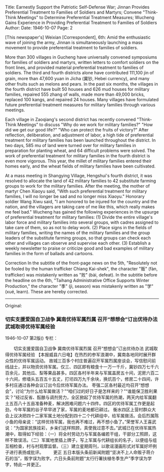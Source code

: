 Title: Earnestly Support the Patriotic Self-Defense War; Jinnan Provides Preferential Treatment to Families of Soldiers and Martyrs; Convene "Think-Think Meetings" to Determine Preferential Treatment Measures; Wucheng Gains Experience in Providing Preferential Treatment to Families of Soldiers
Author:
Date: 1946-10-07
Page: 2

[This newspaper's] Weixian [Correspondent], 6th: Amid the enthusiastic wave of joining the army, Jinnan is simultaneously launching a mass movement to provide preferential treatment to families of soldiers.

More than 300 villages in Gucheng have universally convened symposiums for families of soldiers and martyrs, written letters to comfort soldiers on the front lines, and provided material preferential treatment to families of soldiers. The third and fourth districts alone have contributed 111,100 jin of grain, more than 47,600 yuan in Jicha (冀钞, Hebei currency), and many other fruits such as melons and pears. In the past six months, the villages in the fourth district have built 50 houses and 626 mud houses for military families, repaired 555 zhang of walls, made more than 49,000 bricks, replaced 100 kangs, and repaired 24 houses. Many villages have formulated future preferential treatment measures for military families through various meetings.

Each village in Zaoqiang's second district has recently convened "Think-Think Meetings" to discuss "Why do we work for military families?" "How did we get our good life?" "Who can protect the fruits of victory?" After reflection, deliberation, and adjustment of labor, a high tide of preferential treatment for military families has been launched throughout the district. In two days, 585 mu of land were turned over for military families in preparation for planting wheat, and 64 difficult problems were solved. The work of preferential treatment for military families in the fourth district is even more vigorous. This year, the millet of military families entered their homes early, and the wheat fields of military families have been cultivated.

At a mass meeting in Shangying Village, Hengshui's fourth district, it was resolved to allocate the land of 42 military families to 42 substitute farming groups to work for the military families. After the meeting, the mother of martyr Chen Xiaoyu said, "With such preferential treatment for military families, I will no longer be sad and no longer miss Xiaoyu." Honorary soldier Wang Xiwu said, "I am honored to be injured for the country and the nation, and the villagers are taking care of me like this, which really makes me feel bad." Wucheng has gained the following experiences in the upsurge of preferential treatment for military families: (1) Divide the entire village's labor force and military families into several groups, with cadres assigned to take care of them, so as not to delay work. (2) Place signs in the fields of military families, writing the names of the military families and the group leaders of the substitute farming groups, so that groups can check each other and villages can observe and supervise each other. (3) Establish a weekly newsletter to praise or criticize good and bad examples of military families in the form of ballads and cartoons.

Correction
In the subtitle of the front-page news on the 5th, "Resolutely not be fooled by the human trafficker Chiang Kai-shek", the character "贩" (fàn, trafficker) was mistakenly written as "败" (bài, defeat). In the subtitle before the headline on the 6th, "Taihang Administrative Office Supports Winter Production," the character "季" (jì, season) was mistakenly written as "学" (xué, learn). These are hereby corrected.



<hr /> 

Original: 


### 切实支援爱国自卫战争  冀南优待军属烈属  召开“想想会”订出优待办法  武城取得优待军属经验

1946-10-07
第2版()
专栏：

　　切实支援爱国自卫战争
    冀南优待军属烈属
    召开“想想会”订出优待办法
    武城取得优待军属经验
    【本报威县六日电】在热烈的参军浪潮中，冀南各地同时展开群众性的优待军属运动。
    故城三百多个村庄普遍召开军属烈属座谈会，写信慰问前线战士，并以物资优待军属。仅三、四区即有粮食十一万一千斤，冀钞四万七千六百余元，其他瓜、梨等果品甚多。四区各村半年来与军属盖房五十间，泥房六百二十六间，修墙头五百五十五丈，打坯四万九千余块，换炕百个，修房二十四间，许多村庄通过各种会议订出今后优待军属办法。
    枣强二区各村最近均召开“想想会”，讨论“为什么给军属做活？”“咱们过的好日子是怎样来的？”“谁能保卫胜利果实？”经过反省、酝酿与调剂劳力，全区掀起了优待军属的热潮，两天内给军属翻土五百八十五亩准备种麦，解决困难问题六十四件。四区的优待军属工作更是起劲，今年军属的谷子早早进了家，军属的麦地都已耕过。
    衡水四区上营村群众大会上议决把四十二家军属土地分配到四十二个代耕组中，给军属做活。会后烈属陈小鱼的母亲说：“这样优待军属，我也再不难过，再不想小鱼了。”荣誉军人王喜武说：“为国家民族挂彩，乡亲们这样照顾，真使我过意不去。”武城已在优待军属热潮中，取得如下经验：（一）将全村劳动力与军属各编若干组，干部分工照顾，这样不致误活。（二）军属地里插上牌子，写上军属与代耕组长的名子，以便组与组互相检查，村与村观摩监督。（三）建立星期周刊，以歌谣漫画形式对军属好坏例子进行表扬或批评。
　　更正
    五日本版头条前新闻附题“坚决不上人命贩子蒋介石的当”，贩字误为败字。六日头条前附题“太行行署扶植冬季生产”季字误为学字，特此一并更正。
